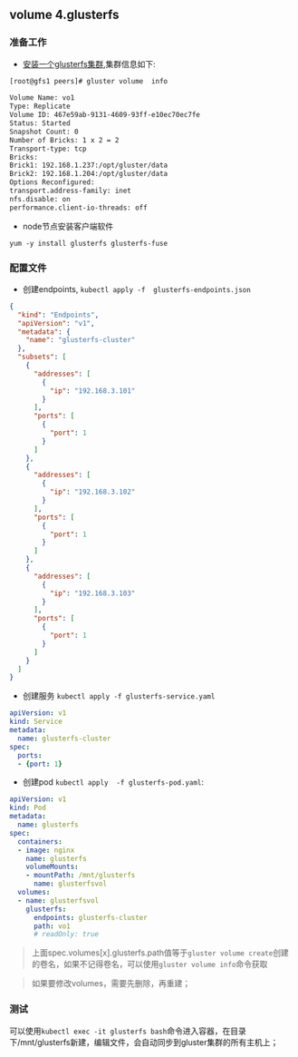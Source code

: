 ## volume 4.glusterfs


### 准备工作

* [安装一个glusterfs集群](https://www.jianshu.com/p/a06bad72b2b2),集群信息如下:

```bash
[root@gfs1 peers]# gluster volume  info 
 
Volume Name: vo1
Type: Replicate
Volume ID: 467e59ab-9131-4609-93ff-e10ec70ec7fe
Status: Started
Snapshot Count: 0
Number of Bricks: 1 x 2 = 2
Transport-type: tcp
Bricks:
Brick1: 192.168.1.237:/opt/gluster/data
Brick2: 192.168.1.204:/opt/gluster/data
Options Reconfigured:
transport.address-family: inet
nfs.disable: on
performance.client-io-threads: off
```


* node节点安装客户端软件

```
yum -y install glusterfs glusterfs-fuse
```

### 配置文件

* 创建endpoints, ``kubectl apply -f  glusterfs-endpoints.json``    
```json 
{
  "kind": "Endpoints",
  "apiVersion": "v1",
  "metadata": {
    "name": "glusterfs-cluster"
  },
  "subsets": [
    {
      "addresses": [
        {
          "ip": "192.168.3.101"
        }
      ],
      "ports": [
        {
          "port": 1
        }
      ]
    },
    {
      "addresses": [
        {
          "ip": "192.168.3.102"
        }
      ],
      "ports": [
        {
          "port": 1
        }
      ]
    },
    {
      "addresses": [
        {
          "ip": "192.168.3.103"
        }
      ],
      "ports": [
        {
          "port": 1
        }
      ]
    }
  ]
}
```

* 创建服务  `` kubectl apply -f glusterfs-service.yaml ``

```yaml
apiVersion: v1
kind: Service
metadata: 
  name: glusterfs-cluster
spec:
  ports:
  - {port: 1}
```

* 创建pod ``kubectl apply  -f glusterfs-pod.yaml``:      

```yaml
apiVersion: v1
kind: Pod
metadata:
  name: glusterfs
spec:
  containers:
  - image: nginx
    name: glusterfs
    volumeMounts:
    - mountPath: /mnt/glusterfs
      name: glusterfsvol
  volumes:
  - name: glusterfsvol
    glusterfs:
      endpoints: glusterfs-cluster
      path: vo1
      # readOnly: true
```


> 上面spec.volumes[x].glusterfs.path值等于``gluster volume create``创建的卷名，如果不记得卷名，可以使用``gluster volume info``命令获取

> 如果要修改volumes，需要先删除，再重建；

### 测试

可以使用``kubectl exec -it glusterfs bash``命令进入容器，在目录下/mnt/glusterfs新建，编辑文件，会自动同步到gluster集群的所有主机上；
